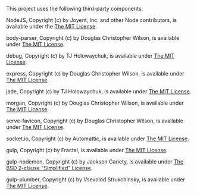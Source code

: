 This project uses the following third-party components:

NodeJS, Copyright (c) by Joyent, Inc. and other Node contributors, is available under the [The MIT License](https://raw.githubusercontent.com/nodejs/node/master/LICENSE).

body-parser, Copyright (c) by Douglas Christopher Wilson, is available under [The MIT License](https://raw.githubusercontent.com/expressjs/body-parser/master/LICENSE).

debug, Copyright (c) by TJ Holowaychuk, is available under [The MIT License](http://opensource.org/licenses/MIT).

express, Copyright (c) by Douglas Christopher Wilson, is available under [The MIT License](https://raw.githubusercontent.com/strongloop/express/master/LICENSE).

jade, Copyright (c) by TJ Holowaychuk, is available under [The MIT License](https://raw.githubusercontent.com/jadejs/jade/master/LICENSE).

morgan, Copyright (c) by Douglas Christopher Wilson, is available under [The MIT License](https://raw.githubusercontent.com/expressjs/morgan/master/LICENSE).

serve-favicon, Copyright (c) by Douglas Christopher Wilson, is available under [The MIT License](https://raw.githubusercontent.com/expressjs/serve-favicon/master/LICENSE).

socket.io, Copyright (c) by Automattic, is available under [The MIT License](https://raw.githubusercontent.com/socketio/socket.io/master/LICENSE).

gulp, Copyright (c) by Fractal, is available under [The MIT License](https://raw.githubusercontent.com/gulpjs/gulp/master/LICENSE).

gulp-nodemon, Copyright (c) by Jackson Gariety, is available under [The BSD 2-clause "Simplified" License](http://spdx.org/licenses/BSD-2-Clause).

gulp-plumber, Copyright (c) by Vsevolod Strukchinsky, is available under [The MIT License](https://raw.githubusercontent.com/floatdrop/gulp-plumber/master/LICENSE).